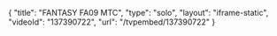 {
    "title": "FANTASY FA09 MTC",
    "type": "solo",
    "layout": "iframe-static",
    "videoId": "137390722",
    "url": "\/tvpembed\/137390722"
}